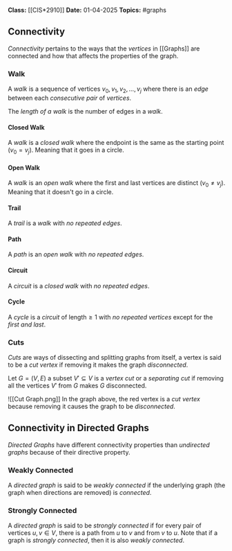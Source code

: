 **Class:** [[CIS*2910]]
**Date:** 01-04-2025
**Topics:** #graphs 

## Connectivity
*Connectivity* pertains to the ways that the *vertices* in [[Graphs]] are connected and how that affects the properties of the graph.

### Walk
A *walk* is a sequence of vertices $v_0,v_1,v_2,...,v_j$ where there is an *edge* between each *consecutive pair* of *vertices*.

The *length of a walk* is the number of edges in a *walk*.

#### Closed Walk
A *walk* is a *closed walk* where the endpoint is the same as the starting point $(v_0=v_j)$. Meaning that it goes in a circle.

#### Open Walk
A *walk* is an *open walk* where the first and last vertices are distinct $(v_0\neq v_j)$. Meaning that it doesn't go in a circle.

#### Trail
A *trail* is a *walk* with *no repeated edges*.

#### Path
A *path* is an *open walk* with *no repeated edges*.

#### Circuit
A *circuit* is a *closed walk* with *no repeated edges*.

#### Cycle
A *cycle* is a *circuit* of $\text{length} \geq 1$ with *no repeated vertices* except for the *first and last*.

### Cuts
*Cuts* are ways of dissecting and splitting graphs from itself, a vertex is said to be a *cut vertex* if removing it makes the graph *disconnected*.

Let $G = (V,E)$ a subset $V' \subseteq V$ is a *vertex cut* or a *separating cut* if removing all the vertices $V'$ from $G$ makes $G$ disconnected.

![[Cut Graph.png]]
In the graph above, the red vertex is a *cut vertex* because removing it causes the graph to be *disconnected*.

## Connectivity in Directed Graphs
*Directed Graphs* have different connectivity properties than *undirected graphs* because of their directive property.

### Weakly Connected
A *directed graph* is said to be *weakly connected* if the underlying graph (the graph when directions are removed) is *connected*.

### Strongly Connected
A *directed graph* is said to be *strongly connected* if for every pair of vertices $u,v \in V$, there is a path from $u$ to $v$ and from $v$ to $u$. Note that if a graph is *strongly connected*, then it is also *weakly connected*.
